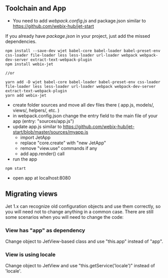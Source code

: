 ## Toolchain and App

- You need to add _webpack.config.js_ and package.json similar to https://github.com/webix-hub/jet-start 

If you already have _package.json_ in your project, just add the missed dependencies.

```
npm install --save-dev wjet babel-core babel-loader babel-preset-env css-loader file-loader less less-loader url-loader webpack webpack-dev-server extract-text-webpack-plugin
npm install webix-jet

//or

yarn add -D wjet babel-core babel-loader babel-preset-env css-loader file-loader less less-loader url-loader webpack webpack-dev-server extract-text-webpack-plugin
yarn add webix-jet
```

- create folder sources and move all dev files there ( app.js, models/, views/, helpers/, etc. )
- in webpack.config.json change the entry field to the main file of your app (entry: "sources/app.js")
- update app.js similar to https://github.com/webix-hub/jet-start/blob/master/sources/myapp.js
    - import JetApp
    - replace "core.create" with "new JetApp"
    - remove "view.use" commands if any
    - add app.render() call
- run the app 

```
npm start
```
- open app at localhost:8080

## Migrating views

Jet 1.x can recognize old configuration objects and use them correctly, so you will need not to change anything in a common case. There are still some scenarios when you will need to change the code:

### View has "app" as dependency

Change object to JetView-based class and use "this.app" instead of "app".

### View is using locale

Change object to JetView and use "this.getService('locale')" instead of 'locale'.
